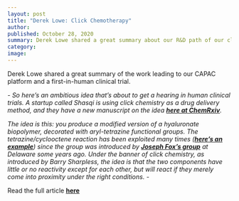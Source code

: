 ```yaml
---
layout: post
title: "Derek Lowe: Click Chemotherapy"
author:
published: October 28, 2020
summary: Derek Lowe shared a great summary about our R&D path of our click chemistry oncology platform, leading to a first-in-human clinical trial.
category:
image:
---
```


Derek Lowe shared a great summary of the work leading to our CAPAC platform and a first-in-human clinical trial.

_- So here’s an ambitious idea that’s about to get a hearing in human clinical trials. A startup called Shasqi is using click chemistry as a drug delivery method, and they have a new manuscript on the idea **[here at ChemRxiv](https://chemrxiv.org/articles/preprint/Click_Activated_Protodrugs_Against_Cancer_Increase_the_Therapeutic_Potential_of_Chemotherapy_through_Local_Capture_and_Activation/13087715/1)**._

_The idea is this: you produce a modified version of a hyaluronate biopolymer, decorated with aryl-tetrazine functional groups. The tetrazine/cyclooctene reaction has been exploited many times (**[here’s an example](https://blogs.sciencemag.org/pipeline/archives/2015/05/20/controlling_proteins_one_by_one)**) since the group was introduced by **[Joseph Fox’s group](http://www1.udel.edu/chem/fox/Fox_Group/Research.html)** at Delaware some years ago. Under the banner of click chemistry, as introduced by Barry Sharpless, the idea is that the two components have little or no reactivity except for each other, but will react if they merely come into proximity under the right conditions. -_

Read the full article **[here](https://blogs.sciencemag.org/pipeline/archives/2020/10/28/click-chemotherapy)**
